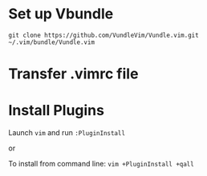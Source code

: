 # Set up Vbundle

`git clone https://github.com/VundleVim/Vundle.vim.git ~/.vim/bundle/Vundle.vim`

# Transfer .vimrc file

# Install Plugins

Launch `vim` and run `:PluginInstall`

or

To install from command line: `vim +PluginInstall +qall`